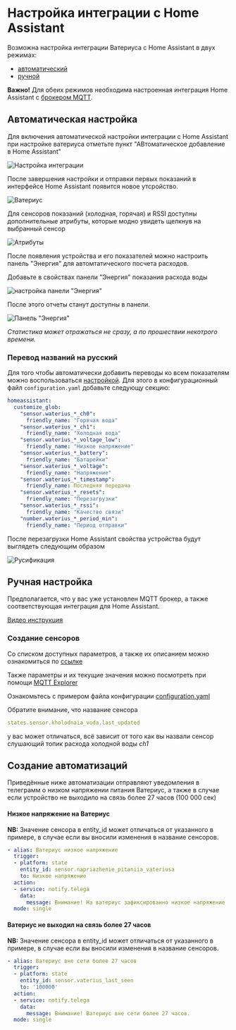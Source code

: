 # Настройка интеграции c Home Assistant

Возможна настройка интеграции Ватериуса с Home Assistant в двух режимах:

- [автоматический](#автоматическая-настройка)
- [ручной](#ручная-настройка)

**Важно!** Для обеих режимов необходима настроенная интеграция Home Assistant c [брокером MQTT](https://www.home-assistant.io/integrations/mqtt/).

## Автоматическая настройка

Для включения автоматической настройки интеграции с Home Assistant при настройке ватериуса отметьте пункт "АВтоматическое добавление в Home Assistant"

![Настройка интеграции](files\ha_setup.jpg)

После завершения настройки и отправки первых показаний в интерфейсе Home Assistant появится новое утсройство.

![Ватериус](files\ha_waterius_eng.jpg)

Для сенсоров показаний (холодная, горячая) и RSSI доступны дополнительные атрибуты, которые модно увидеть щелкнув на выбранный сенсор

![Атрибуты](files\ha_sensor_attrs.jpg)

После появления устройства и его показателей можно настроить панель "Энергия" для автомтатического посчета расходов.

Добавьте в свойствах панели "Энергия" показания расхода воды

![настройка панели "Энергия"](files\ha_energy_setup.jpg)

После этого отчеты станут доступны в панели.

![Панель "Энергия"](files\ha_energy_view.jpg)

_Статистика может отражаться не сразу, а по прошествии некотрого времени._

### Перевод названий на русский

Для того чтобы автоматически добавить переводы ко всем показателям можно воспользоваться [настройкой](https://www.home-assistant.io/docs/configuration/customizing-devices/#customizing-entities). Для этого в конфигурационный файл `configuration.yaml` добавьте следующу секцию:

```yaml
homeassistant:
  customize_glob:
    "sensor.waterius_*_ch0":
      friendly_name: "Горячая вода"
    "sensor.waterius_*_ch1":
      friendly_name: "Холодная вода"
    "sensor.waterius_*_voltage_low":
      friendly_name: "Низкое напряжение"
    "sensor.waterius_*_battery":
      friendly_name: "Батарейки"
    "sensor.waterius_*_voltage":
      friendly_name: "Напряжение"
    "sensor.waterius_*_timestamp":
      friendly_name: Последняя передача
    "sensor.waterius_*_resets":
      friendly_name: "Перезагрузки"
    "sensor.waterius_*_rssi":
      friendly_name: "Качество связи"
    "number.waterius_*_period_min":
      friendly_name: "Период отправки"
```

После перезагрузки Home Assistant свойства устройства будут выглядеть следующим образом

![Русификация](files\ha_waterius_rus.jpg)


## Ручная настройка

Предполагается, что у вас уже установлен MQTT брокер, а также соответствующая интеграция для Home Assistant.

[Видео инструкция](https://www.youtube.com/watch?v=50J8hMOy7Dc)

### Создание сенсоров

Со списком доступных параметров, а также их описанием можно ознакомиться по [ссылке](https://github.com/dontsovcmc/waterius/blob/master/Export.md)

Также параметры и их текущие значения можно посмотреть при помощи [MQTT Explorer](http://mqtt-explorer.com/)

Ознакомьтесь с примером файла конфигурации [configuration.yaml](homeassistant.configuration.yaml)

Обратите внимание, что название сенсора

```yaml
states.sensor.kholodnaia_voda.last_updated
```

у вас может отличаться, всё зависит от того как вы назвали сенсор слушающий топик расхода холодной воды *ch1*

## Создание автоматизаций

Приведённые ниже автоматизации отправляют уведомления в телеграмм о низком напряжении питания Ватериус, а также в случае если устройство не выходило на связь более 27 часов (100 000 сек)

#### Низкое напряжение на Ватериус

**NB:** Значение сенсора в entity_id может отличаться от указанного в примере, в случае если вы вносили изменения в название сенсоров.

```yaml
- alias: Ватериус низкое напряжение
  trigger:
  - platform: state
    entity_id: sensor.napriazhenie_pitaniia_vateriusa
    to: Низкое напряжение
  action:
  - service: notify.telega
    data:
      message: Внимание! На ватериус зафиксированно низкое напряжение
  mode: single
```

#### Ватериус не выходил на связь более 27 часов

**NB:** Значение сенсора в entity_id может отличаться от указанного в примере, в случае если вы вносили изменения в название сенсоров.

```yaml
- alias: Ватериус вне сети более 27 часов
  trigger:
  - platform: state
    entity_id: sensor.vaterius_last_seen
    to: '100000'
  action:
  - service: notify.telega
    data:
      message: Внимание! Ватериус вне сети более 27 часов.
  mode: single
```
